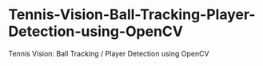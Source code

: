 # Tennis-Vision-Ball-Tracking-Player-Detection-using-OpenCV
Tennis Vision: Ball Tracking / Player Detection using OpenCV
